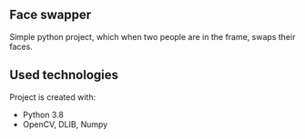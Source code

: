 ## Face swapper
Simple python project, which when two people are in the frame, swaps their faces.
	
## Used technologies
Project is created with:
* Python 3.8
* OpenCV, DLIB, Numpy
